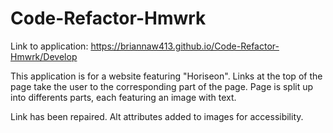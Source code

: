 # Code-Refactor-Hmwrk

Link to application: https://briannaw413.github.io/Code-Refactor-Hmwrk/Develop

This application is for a website featuring "Horiseon". Links at the top of the page take the user to the corresponding part of the page. Page is split up into differents parts, each featuring an image with text.

 Link has been repaired. Alt attributes added to images for accessibility. 